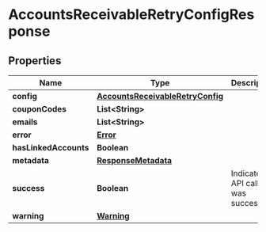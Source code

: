 
# AccountsReceivableRetryConfigResponse

## Properties
Name | Type | Description | Notes
------------ | ------------- | ------------- | -------------
**config** | [**AccountsReceivableRetryConfig**](AccountsReceivableRetryConfig.md) |  |  [optional]
**couponCodes** | **List&lt;String&gt;** |  |  [optional]
**emails** | **List&lt;String&gt;** |  |  [optional]
**error** | [**Error**](Error.md) |  |  [optional]
**hasLinkedAccounts** | **Boolean** |  |  [optional]
**metadata** | [**ResponseMetadata**](ResponseMetadata.md) |  |  [optional]
**success** | **Boolean** | Indicates if API call was successful |  [optional]
**warning** | [**Warning**](Warning.md) |  |  [optional]



